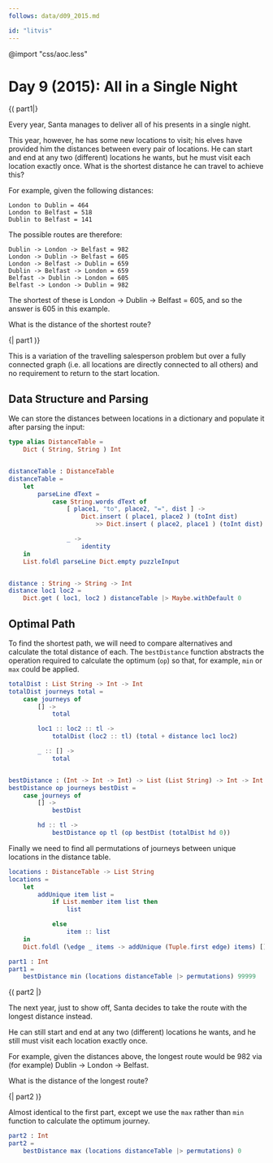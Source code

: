 ```yaml
---
follows: data/d09_2015.md

id: "litvis"
---
```


@import "css/aoc.less"

# Day 9 (2015): All in a Single Night

{( part1|}

Every year, Santa manages to deliver all of his presents in a single night.

This year, however, he has some new locations to visit; his elves have provided him the distances between every pair of locations. He can start and end at any two (different) locations he wants, but he must visit each location exactly once. What is the shortest distance he can travel to achieve this?

For example, given the following distances:

```
London to Dublin = 464
London to Belfast = 518
Dublin to Belfast = 141
```

The possible routes are therefore:

```
Dublin -> London -> Belfast = 982
London -> Dublin -> Belfast = 605
London -> Belfast -> Dublin = 659
Dublin -> Belfast -> London = 659
Belfast -> Dublin -> London = 605
Belfast -> London -> Dublin = 982
```

The shortest of these is London -> Dublin -> Belfast = 605, and so the answer is 605 in this example.

What is the distance of the shortest route?

{| part1 )}

This is a variation of the travelling salesperson problem but over a fully connected graph (i.e. all locations are directly connected to all others) and no requirement to return to the start location.

## Data Structure and Parsing

We can store the distances between locations in a dictionary and populate it after parsing the input:

```elm {l}
type alias DistanceTable =
    Dict ( String, String ) Int


distanceTable : DistanceTable
distanceTable =
    let
        parseLine dText =
            case String.words dText of
                [ place1, "to", place2, "=", dist ] ->
                    Dict.insert ( place1, place2 ) (toInt dist)
                        >> Dict.insert ( place2, place1 ) (toInt dist)

                _ ->
                    identity
    in
    List.foldl parseLine Dict.empty puzzleInput


distance : String -> String -> Int
distance loc1 loc2 =
    Dict.get ( loc1, loc2 ) distanceTable |> Maybe.withDefault 0
```

## Optimal Path

To find the shortest path, we will need to compare alternatives and calculate the total distance of each.
The `bestDistance` function abstracts the operation required to calculate the optimum (`op`) so that, for example, `min` or `max` could be applied.

```elm {l}
totalDist : List String -> Int -> Int
totalDist journeys total =
    case journeys of
        [] ->
            total

        loc1 :: loc2 :: tl ->
            totalDist (loc2 :: tl) (total + distance loc1 loc2)

        _ :: [] ->
            total


bestDistance : (Int -> Int -> Int) -> List (List String) -> Int -> Int
bestDistance op journeys bestDist =
    case journeys of
        [] ->
            bestDist

        hd :: tl ->
            bestDistance op tl (op bestDist (totalDist hd 0))
```

Finally we need to find all permutations of journeys between unique locations in the distance table.

```elm {l}
locations : DistanceTable -> List String
locations =
    let
        addUnique item list =
            if List.member item list then
                list

            else
                item :: list
    in
    Dict.foldl (\edge _ items -> addUnique (Tuple.first edge) items) []
```

```elm {l r}
part1 : Int
part1 =
    bestDistance min (locations distanceTable |> permutations) 99999
```

{( part2 |}

The next year, just to show off, Santa decides to take the route with the longest distance instead.

He can still start and end at any two (different) locations he wants, and he still must visit each location exactly once.

For example, given the distances above, the longest route would be 982 via (for example) Dublin -> London -> Belfast.

What is the distance of the longest route?

{| part2 )}

Almost identical to the first part, except we use the `max` rather than `min` function to calculate the optimum journey.

```elm {l r}
part2 : Int
part2 =
    bestDistance max (locations distanceTable |> permutations) 0
```
